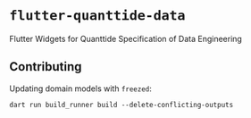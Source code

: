 # `flutter-quanttide-data`

Flutter Widgets for Quanttide Specification of Data Engineering

## Contributing

Updating domain models with `freezed`:

```shell
dart run build_runner build --delete-conflicting-outputs
```